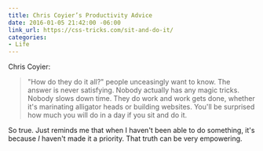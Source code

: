 ```yaml
---
title: Chris Coyier’s Productivity Advice
date: 2016-01-05 21:42:00 -06:00
link_url: https://css-tricks.com/sit-and-do-it/
categories:
- Life
---
```


Chris Coyier: 

> "How do they do it all?" people unceasingly want to know. The answer is never satisfying. Nobody actually has any magic tricks. Nobody slows down time. They do work and work gets done, whether it's marinating alligator heads or building websites. You'll be surprised how much you will do in a day if you sit and do it.

So true. Just reminds me that when I haven't been able to do something, it's because *I* haven't made it a priority. That truth can be very empowering.
